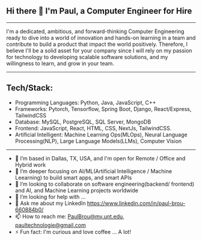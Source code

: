 ## Hi there 👋 I'm Paul, a Computer Engineer for Hire
-----
I'm a dedicated, ambitious, and forward-thinking Computer Engineering ready to dive into a world of innovation and hands-on learning in a team and contribute to build a product that impact the world positively. 
Therefore, I believe I'll be a solid asset for your company since I will rely on my passion for technology to developing scalable software solutions, and my willingness to learn, and grow in your team. 

----
Tech/Stack:
----
  - Programming Languages: Python, Java, JavaScript, C++
  - Frameworks: Pytorch, Tensorflow, Spring Boot, Django, React/Express, TailwindCSS
  - Database: MySQL, PostgreSQL, SQL Server, MongoDB
  - Frontend: JavaScript, React, HTML, CSS, NextJs, TailwindCSS.
  - Artificial Intelligent: Machine Learning Ops(MLOps), Neural Language Processing(NLP), Large Language Models(LLMs), Computer Vision


-----
- 🔭 I’m based in Dallas, TX, USA, and I'm open for Remote / Office and Hybrid work
- 🌱 I’m deeper focusing on AI/ML(Artificial Intelligence / Machine Leearning) to build smart apps, and smart APIs
- 👯 I’m looking to collaborate on software engineering(backend/ frontend) and AI, and Machine Learning projects worldwide
- 🤔 I’m looking for help with ...
- 💬 Ask me about my LinkedIn https://www.linkedin.com/in/paul-brou-660884b0/
- 📫 How to reach me: PaulBrou@my.unt.edu, paultechnologie@gmail.com
- ⚡ Fun fact: I'm curious and love coffee ... A lot!
